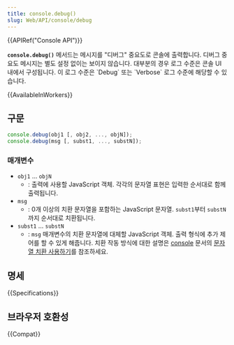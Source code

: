 ```yaml
---
title: console.debug()
slug: Web/API/console/debug
---
```

{{APIRef("Console API")}}

**`console.debug()`** 메서드는 메시지를 "디버그" 중요도로 콘솔에 출력합니다. 디버그 중요도 메시지는 별도 설정 없이는 보이지 않습니다. 대부분의 경우 로그 수준은 콘솔 UI 내에서 구성됩니다. 이 로그 수준은 \`Debug\` 또는 \`Verbose\` 로그 수준에 해당할 수 있습니다.

{{AvailableInWorkers}}

## 구문

```js
console.debug(obj1 [, obj2, ..., objN]);
console.debug(msg [, subst1, ..., substN]);
```

### 매개변수

- `obj1` ... `objN`
  - : 출력에 사용할 JavaScript 객체. 각각의 문자열 표현은 입력한 순서대로 함께 출력됩니다.
- `msg`
  - : 0개 이상의 치환 문자열을 포함하는 JavaScript 문자열. `subst1`부터 `substN`까지 순서대로 치환됩니다.
- `subst1` ... `substN`
  - : `msg` 매개변수의 치환 문자열에 대체할 JavaScript 객체. 출력 형식에 추가 제어를 할 수 있게 해줍니다. 치환 작동 방식에 대한 설명은 [console](/ko/docs/Web/API/console) 문서의 [문자열 치환 사용하기](/ko/docs/Web/API/console#문자열_치환_사용하기)를 참조하세요.

## 명세

{{Specifications}}

## 브라우저 호환성

{{Compat}}
